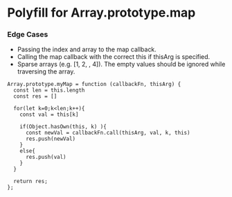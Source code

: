# Polyfill for Array.prototype.map


### Edge Cases
- Passing the index and array to the map callback.
- Calling the map callback with the correct this if thisArg is specified.
- Sparse arrays (e.g. [1, 2, , 4]). The empty values should be ignored while traversing the array.


```
Array.prototype.myMap = function (callbackFn, thisArg) {
  const len = this.length
  const res = []

  for(let k=0;k<len;k++){
    const val = this[k]

    if(Object.hasOwn(this, k) ){
      const newVal = callbackFn.call(thisArg, val, k, this)
      res.push(newVal)
    }
    else{
      res.push(val)
    }
  }

  return res;
};
```